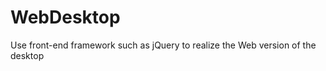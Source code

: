 WebDesktop
==========

Use front-end framework such as jQuery to realize the Web version of the desktop
